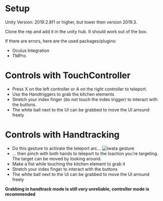 # Setup
Unity Version: 2019.2.8f1 or higher, but lower then version 2019.3.

Clone the rep and add it in the unity hub. It should work out of the box.

If there are errors, here are the used packages/plugins:
- Oculus Integration
- TMPro

# Controls with TouchController
- Press X on the left controller or A on the right controller to teleport.
- Use the Handtriggers to grab the kitchen elements
- Stretch your index finger (do not touch the index trigger) to interact with the buttons.
- The white ball next to the UI can be grabbed to move the UI arround freely

# Controls with Handtracking
- Do this gesture to activate the teleport arc...
![iwata gesture](http://www.legeekretrogaming.com/geekblog/wp-content/uploads/2015/07/directly.png) 
- ... then pinch with both hands to teleport to the loaction you're targeting. The target can be moved by looking around.
- Make a fist while touching the kitchen element to grab it
- Stretch your index finger to interact with the buttons
- The white ball next to the UI can be grabbed to move the UI arround freely

**Grabbing in handtrack mode is still very unreliable, controller mode is recommended**
